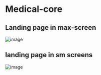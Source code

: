 # Medical-core

## Landing page in max-screen
![image](https://user-images.githubusercontent.com/70019756/190849401-11dedcc1-efa5-4b17-ba47-b612e428ca6d.png)

## landing page in sm screens
![image](https://user-images.githubusercontent.com/70019756/190849480-c04c930d-bd60-4e55-8390-d4a52435eeea.png)
